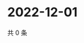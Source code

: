 # 2022-12-01

共 0 条

<!-- BEGIN WEIBO -->
<!-- 最后更新时间 Thu Dec 01 2022 01:13:47 GMT+0800 (China Standard Time) -->

<!-- END WEIBO -->
